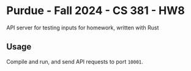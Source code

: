 # Purdue - Fall 2024 - CS 381 - HW8

API server for testing inputs for homework, written with Rust

## Usage

Compile and run, and send API requests to port `10001`.
